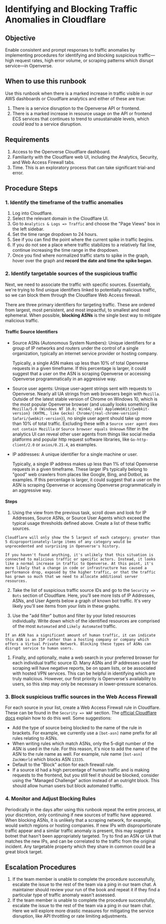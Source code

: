 # Identifying and Blocking Traffic Anomalies in Cloudflare

## Objective

Enable consistent and prompt responses to traffic anomalies by implementing
procedures for identifying and blocking suspicious traffic—high request rates,
high error volume, or scraping patterns which disrupt service—in Openverse.

## When to use this runbook

Use this runbook when there is a marked increase in traffic visible in our AWS dashboards or
   Cloudflare analytics and either of these are true:

1. There is a service disruption to the Openverse API or frontend.
2. There is a marked increase in resource usage on the API or frontend ECS
   services that continues to trend to unsustainable levels, which _could lead_
   to a service disruption.

## Requirements

1. Access to the Openverse Cloudflare dashboard.
2. Familiarity with the Cloudflare web UI, including the Analytics, Security,
   and Web Access Firewall tabs.
3. Time. This is an exploratory process that can take significant trial-and
   error.

## Procedure Steps

### 1. Identify the timeframe of the traffic anomalies

1.  Log into Cloudflare.
2.  Select the relevant domain in the Cloudflare UI.
3.  Go to `Analytics & Logs => Traffic` and choose the "Page Views" box in the
    left sidebar.
4.  Set the time range dropdown to 24 hours.
5.  See if you can find the point where the current spike in traffic begins.
6.  If you do not see a place where traffic stabilizes to a relatively flat
    line, continue increasing the time range in the dropdown.
7.  Once you find where normalized traffic starts to spike in the graph, hover
    over the graph and **record the date and time the spike began**.

### 2. Identify targetable sources of the suspicious traffic

Next, we need to associate the traffic with specific sources. Essentially, we're
trying to find unique identifiers linked to potentially malicious traffic, so we
can block them through the Cloudflare Web Access firewall.

There are three primary identifiers for targeting traffic. These are ordered
from largest, most persistent, and most impactful, to smallest and most
ephemeral. When possible, **blocking ASNs** is the single best way to mitigate
malicious traffic.

#### Traffic Source Identifiers

- Source ASNs (Autonomous System Numbers): Unique identifiers for a group of IP
  networks and routers under the control of a single organization, typically an
  internet service provider or hosting company.

  Typically, a single ASN makes up less than 10% of total Openverse requests in
  a given timeframe. If this percentage is larger, it could suggest that a user
  on the ASN is scraping Openverse or accessing Openverse programmatically in an
  aggressive way.

- Source user agents: Unique user-agent strings sent with requests to Openverse.
  Nearly all UA strings from web browsers begin with `Mozilla`. Outside of the
  latest stable version of Chrome on Windows 10, which is the most popular
  Openverse browser (and usually looks something like
  `Mozilla/5.0 (Windows NT 10.0; Win64; x64) AppleWebKit/{webkit-version} (KHTML, like Gecko) Chrome/{real-chrome-version} Safari/{webkit-version}`),
  no single user agent should take up more than 10% of total traffic. Excluding
  these with a `Source user agent does not contain Mozilla` or
  `Source browser equals Unknown` filter in the analytics UI can reveal other
  user agents from things like social media platforms and popular http request
  software libraries, like `Go-http-client/2.0` or `axios/0.21.4`, as examples.

- IP addresses: A unique identifier for a single machine or user.

  Typically, a single IP address makes up less than 1% of total Openverse
  requests in a given timeframe. These larger IPs typically belong to "good" web
  crawlers from places like Google, Bing, and Dotbot, as examples. If this
  percentage is larger, it could suggest that a user on the ASN is scraping
  Openverse or accessing Openverse programmatically in an aggressive way.

#### Steps

1.  Using the view from the previous task, scroll down and look for IP
    Addresses, Source ASNs, or Source User Agents which exceed the typical usage
    thresholds defined above. Create a list of these traffic sources.

```{note}
Cloudflare will only show the 5 largest of each category; greater than 5 disproportionately-large items of any category would be unprecedented and surprising in Openverse's history.
```

```{warning}
If you haven't found anything, it's unlikely that this situation is connected to malicious traffic or specific actors. Instead, it looks like a normal increase in traffic to Openverse. At this point, it's more likely that a change in code or infrastructure has caused a performance drop, exposed by the higher traffic, or that the traffic has grown so much that we need to allocate additional server resources.
```

2.  Take the list of suspicious traffic source IDs and go to the
    `Security => Bots` section of Cloudflare. Here, you'll see more lists of IP
    Addresses, ASNs, and User Agents below a graph of known bot traffic. It's
    very likely you'll see items from your lists in these graphs.

3.  Use the "add filter" button and filter by your listed resources
    individually. Write down which of the identified resources are comprised of
    the most `Automated` and `Likely Automated` traffic.

```{warning}
If an ASN has a significant amount of human traffic, it can indicate this ASN is an ISP rather than a hosting company or company which offers a Virtual Private Network. Blocking these types of ASNs can disrupt service to human users.
```

1. Finally, and optionally, make a web search in your preferred browser for each
   individual traffic source ID. Many ASNs and IP addresses used for scraping
   will have negative reports, be on spam lists, or be associated with hosted
   VPN services. This can be helpful in identifying which are truly malicious.
   However, our first priority is Openverse's availability to users, so this
   step may only be necessary in lower-pressure scenarios.

### 3. Block suspicious traffic sources in the Web Access Firewall

For each source in your list, create a Web Access Firewall rule in Cloudflare.
These can be found in the `Security => WAF` section. The
[official Cloudflare docs](https://developers.cloudflare.com/firewall/cf-dashboard/create-edit-delete-rules/#create-a-firewall-rule)
explain how to do this well. Some suggestions:

- Add the type of source being blocked to the name of the rule in brackets. For
  example, we currently use a `[bot-asn]` name prefix for all rules relating to
  ASNs.
- When writing rules which match ASNs, only the 5-digit number of the ASN is
  used in the rule. For this reason, it's nice to add the name of the ASN to the
  rule name as well. For example, rule name `[bot-asn] ZackWorld` which blocks
  ASN `13335`.
- Default to the "Block" action for each firewall rule.
- If a source id had a high percentage of human traffic and is making requests
  to the frontend, but you still feel it should be blocked, consider using the
  "Managed Challenge" action instead of an outright block. This should allow
  human users but block automated traffic.

### 4. Monitor and Adjust Blocking Rules

Periodically in the days after using this runbook repeat the entire process, at
your discretion, only continuing if new sources of traffic have appeared. When
blocking ASNs, it is unlikely that a scraping network, for example, would switch
regions or hosting companies. If new IPs with disproportionate traffic appear
and a similar traffic anomaly is present, this may suggest a botnet that hasn't
been appropriately targeted. Try to find an ASN or UA that matches the new IPs,
and can be correlated to the traffic from the original incident. Any targetable
property which they share in common could be a great block target.

## Escalation Procedures

1. If the team member is unable to complete the procedure successfully, escalate
   the issue to the rest of the team via a ping in our team chat. A maintainer
   should review your run of the book and repeat it if they find a particular
   type of traffic anomaly wasn't assessed.
2. If the team member is unable to complete the procedure successfully, escalate
   the issue to the rest of the team via a ping in our team chat. Here we will
   explore more drastic measures for mitigating the service disruption, like API
   throttling or rate limiting adjustments.
